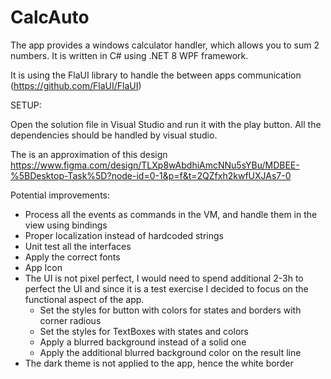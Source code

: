 # CalcAuto

The app provides a windows calculator handler, which allows you to sum 2 numbers. It is written in C# using .NET 8 WPF framework.

It is using the FlaUI library to handle the between apps communication (https://github.com/FlaUI/FlaUI)

SETUP:

Open the solution file in Visual Studio and run it with the play button. All the dependencies should be handled by visual studio.

The is an approximation of this design https://www.figma.com/design/TLXp8wAbdhiAmcNNu5sYBu/MDBEE-%5BDesktop-Task%5D?node-id=0-1&p=f&t=2QZfxh2kwfUXJAs7-0

Potential improvements:
- Process all the events as commands in the VM, and handle them in the view using bindings
- Proper localization instead of hardcoded strings
- Unit test all the interfaces
- Apply the correct fonts
- App Icon
- The UI is not pixel perfect, I would need to spend additional 2-3h to perfect the UI and since it is a test exercise I decided to focus on the functional aspect of the app.
    - Set the styles for button with colors for states and borders with corner radious
    - Set the styles for TextBoxes with states and colors
    - Apply a blurred background instead of a solid one
    - Apply the additional blurred background color on the result line
- The dark theme is not applied to the app, hence the white border
